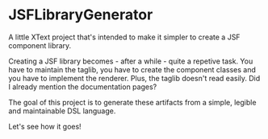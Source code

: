 # JSFLibraryGenerator
A little XText project that's intended to make it simpler to create a JSF component library.

Creating a JSF library becomes - after a while - quite a repetive task. You have to maintain the taglib, you have to create the
component classes and you have to implement the renderer. Plus, the taglib doesn't read easily. Did I already mention the documentation pages?

The goal of this project is to generate these artifacts from a simple, legible and maintainable DSL language.

Let's see how it goes!
